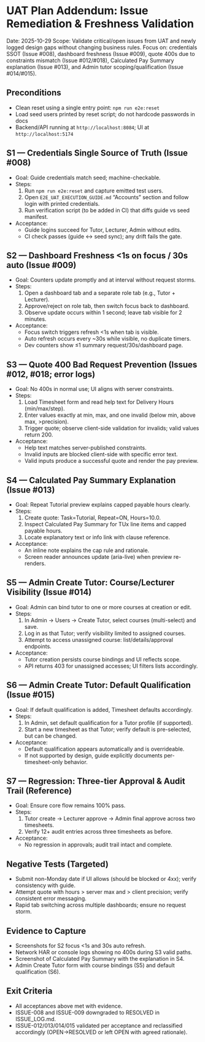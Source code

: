 # UAT Plan Addendum: Issue Remediation & Freshness Validation

Date: 2025-10-29
Scope: Validate critical/open issues from UAT and newly logged design gaps without changing business rules. Focus on: credentials SSOT (Issue #008), dashboard freshness (Issue #009), quote 400s due to constraints mismatch (Issue #012/#018), Calculated Pay Summary explanation (Issue #013), and Admin tutor scoping/qualification (Issue #014/#015).

## Preconditions
- Clean reset using a single entry point: `npm run e2e:reset`
- Load seed users printed by reset script; do not hardcode passwords in docs
- Backend/API running at `http://localhost:8084`; UI at `http://localhost:5174`

## S1 — Credentials Single Source of Truth (Issue #008)
- Goal: Guide credentials match seed; machine-checkable.
- Steps:
  1. Run `npm run e2e:reset` and capture emitted test users.
  2. Open `E2E_UAT_EXECUTION_GUIDE.md` “Accounts” section and follow login with printed credentials.
  3. Run verification script (to be added in CI) that diffs guide vs seed manifest.
- Acceptance:
  - Guide logins succeed for Tutor, Lecturer, Admin without edits.
  - CI check passes (guide ↔ seed sync); any drift fails the gate.

## S2 — Dashboard Freshness <1s on focus / 30s auto (Issue #009)
- Goal: Counters update promptly and at interval without request storms.
- Steps:
  1. Open a dashboard tab and a separate role tab (e.g., Tutor + Lecturer).
  2. Approve/reject on role tab, then switch focus back to dashboard.
  3. Observe update occurs within 1 second; leave tab visible for 2 minutes.
- Acceptance:
  - Focus switch triggers refresh <1s when tab is visible.
  - Auto refresh occurs every ~30s while visible, no duplicate timers.
  - Dev counters show ≤1 summary request/30s/dashboard page.

## S3 — Quote 400 Bad Request Prevention (Issues #012, #018; error logs)
- Goal: No 400s in normal use; UI aligns with server constraints.
- Steps:
  1. Load Timesheet form and read help text for Delivery Hours (min/max/step).
  2. Enter values exactly at min, max, and one invalid (below min, above max, >precision).
  3. Trigger quote; observe client-side validation for invalids; valid values return 200.
- Acceptance:
  - Help text matches server-published constraints.
  - Invalid inputs are blocked client-side with specific error text.
  - Valid inputs produce a successful quote and render the pay preview.

## S4 — Calculated Pay Summary Explanation (Issue #013)
- Goal: Repeat Tutorial preview explains capped payable hours clearly.
- Steps:
  1. Create quote: Task=Tutorial, Repeat=ON, Hours=10.0.
  2. Inspect Calculated Pay Summary for TUx line items and capped payable hours.
  3. Locate explanatory text or info link with clause reference.
- Acceptance:
  - An inline note explains the cap rule and rationale.
  - Screen reader announces update (aria-live) when preview re-renders.

## S5 — Admin Create Tutor: Course/Lecturer Visibility (Issue #014)
- Goal: Admin can bind tutor to one or more courses at creation or edit.
- Steps:
  1. In Admin → Users → Create Tutor, select courses (multi-select) and save.
  2. Log in as that Tutor; verify visibility limited to assigned courses.
  3. Attempt to access unassigned course: list/details/approval endpoints.
- Acceptance:
  - Tutor creation persists course bindings and UI reflects scope.
  - API returns 403 for unassigned accesses; UI filters lists accordingly.

## S6 — Admin Create Tutor: Default Qualification (Issue #015)
- Goal: If default qualification is added, Timesheet defaults accordingly.
- Steps:
  1. In Admin, set default qualification for a Tutor profile (if supported).
  2. Start a new timesheet as that Tutor; verify default is pre-selected, but can be changed.
- Acceptance:
  - Default qualification appears automatically and is overrideable.
  - If not supported by design, guide explicitly documents per-timesheet-only behavior.

## S7 — Regression: Three-tier Approval & Audit Trail (Reference)
- Goal: Ensure core flow remains 100% pass.
- Steps:
  1. Tutor create → Lecturer approve → Admin final approve across two timesheets.
  2. Verify 12+ audit entries across three timesheets as before.
- Acceptance:
  - No regression in approvals; audit trail intact and complete.

## Negative Tests (Targeted)
- Submit non-Monday date if UI allows (should be blocked or 4xx); verify consistency with guide.
- Attempt quote with hours > server max and > client precision; verify consistent error messaging.
- Rapid tab switching across multiple dashboards; ensure no request storm.

## Evidence to Capture
- Screenshots for S2 focus <1s and 30s auto refresh.
- Network HAR or console logs showing no 400s during S3 valid paths.
- Screenshot of Calculated Pay Summary with the explanation in S4.
- Admin Create Tutor form with course bindings (S5) and default qualification (S6).

## Exit Criteria
- All acceptances above met with evidence.
- ISSUE-008 and ISSUE-009 downgraded to RESOLVED in ISSUE_LOG.md.
- ISSUE-012/013/014/015 validated per acceptance and reclassified accordingly (OPEN→RESOLVED or left OPEN with agreed rationale).


